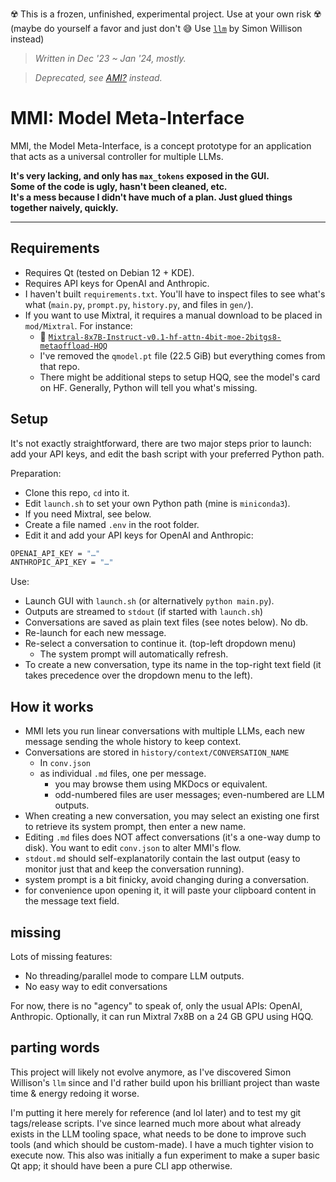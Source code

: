 ☢️ This is a frozen, unfinished, experimental project. Use at your own risk ☢️  
(maybe do yourself a favor and just don't 😅 Use [`llm`](https://github.com/simonw/llm) by Simon Willison instead)

> *Written in Dec '23 ~ Jan '24, mostly.*

> *Deprecated, see [AMI?]() instead.*

# MMI: Model Meta-Interface

MMI, the Model Meta-Interface, is a concept prototype for an application that acts as a universal controller for multiple LLMs.

**It's very lacking, and only has `max_tokens` exposed in the GUI.**  
**Some of the code is ugly, hasn't been cleaned, etc.**  
**It's a mess because I didn't have much of a plan. Just glued things together naively, quickly.**

----

## Requirements

- Requires Qt (tested on Debian 12 + KDE).
- Requires API keys for OpenAI and Anthropic.
- I haven't built `requirements.txt`. You'll have to inspect files to see what's what (`main.py`, `prompt.py`, `history.py`, and files in `gen/`).
- If you want to use Mixtral, it requires a manual download to be placed in `mod/Mixtral`. For instance:
  - 🔗 [`Mixtral-8x7B-Instruct-v0.1-hf-attn-4bit-moe-2bitgs8-metaoffload-HQQ`](https://huggingface.co/mobiuslabsgmbh/Mixtral-8x7B-Instruct-v0.1-hf-attn-4bit-moe-2bitgs8-metaoffload-HQQ)
  - I've removed the `qmodel.pt` file (22.5 GiB) but everything comes from that repo.
  - There might be additional steps to setup HQQ, see the model's card on HF. Generally, Python will tell you what's missing.

## Setup

It's not exactly straightforward, there are two major steps prior to launch: add your API keys, and edit the bash script with your preferred Python path.

Preparation:

- Clone this repo, `cd` into it.
- Edit `launch.sh` to set your own Python path (mine is `miniconda3`).
- If you need Mixtral, see below.
- Create a file named `.env` in the root folder.
- Edit it and add your API keys for OpenAI and Anthropic:

```sh
OPENAI_API_KEY = "…"
ANTHROPIC_API_KEY = "…"
```

Use:

- Launch GUI with `launch.sh` (or alternatively `python main.py`).
- Outputs are streamed to `stdout` (if started with `launch.sh`)
- Conversations are saved as plain text files (see notes below). No db.
- Re-launch for each new message.
- Re-select a conversation to continue it. (top-left dropdown menu) 
  - The system prompt will automatically refresh.
- To create a new conversation, type its name in the top-right text field (it takes precedence over the dropdown menu to the left). 

## How it works

- MMI lets you run linear conversations with multiple LLMs, each new message sending the whole history to keep context.
- Conversations are stored in `history/context/CONVERSATION_NAME` 
  - In `conv.json`
  - as individual `.md` files, one per message.
    - you may browse them using MKDocs or equivalent.
    - odd-numbered files are user messages; even-numbered are LLM outputs.
- When creating a new conversation, you may select an existing one first to retrieve its system prompt, then enter a new name.
- Editing `.md` files does NOT affect conversations (it's a one-way dump to disk). You want to edit `conv.json` to alter MMI's flow.
- `stdout.md` should self-explanatorily contain the last output (easy to monitor just that and keep the conversation running).
- system prompt is a bit finicky, avoid changing during a conversation.
- for convenience upon opening it, it will paste your clipboard content in the message text field.


## missing

Lots of missing features:

- No threading/parallel mode to compare LLM outputs.
- No easy way to edit conversations

For now, there is no "agency" to speak of, only the usual APIs: OpenAI, Anthropic. Optionally, it can run Mixtral 7x8B on a 24 GB GPU using HQQ.


## parting words

This project will likely not evolve anymore, as I've discovered Simon Willison's `llm` since and I'd rather build upon his brilliant project than waste time & energy redoing it worse.

I'm putting it here merely for reference (and lol later) and to test my git tags/release scripts. I've since learned much more about what already exists in the LLM tooling space, what needs to be done to improve such tools (and which should be custom-made). I have a much tighter vision to execute now. This also was initially a fun experiment to make a super basic Qt app; it should have been a pure CLI app otherwise.
